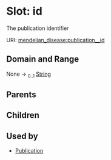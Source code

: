 
# Slot: id


The publication identifier

URI: [mendelian_disease:publication__id](http://w3id.org/ontogpt/mendelian_disease/publication__id)


## Domain and Range

None &#8594;  <sub>0..1</sub> [String](types/String.md)

## Parents


## Children


## Used by

 * [Publication](Publication.md)
